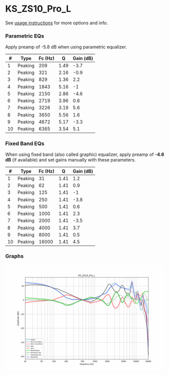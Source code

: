 # KS_ZS10_Pro_L
See [usage instructions](https://github.com/jaakkopasanen/AutoEq#usage) for more options and info.

### Parametric EQs
Apply preamp of -5.8 dB when using parametric equalizer.

|   # | Type    |   Fc (Hz) |    Q |   Gain (dB) |
|-----|---------|-----------|------|-------------|
|   1 | Peaking |       209 | 1.49 |        -3.7 |
|   2 | Peaking |       321 | 2.16 |        -0.9 |
|   3 | Peaking |       829 | 1.36 |         2.2 |
|   4 | Peaking |      1843 | 5.16 |        -1   |
|   5 | Peaking |      2150 | 2.86 |        -4.6 |
|   6 | Peaking |      2719 | 3.96 |         0.6 |
|   7 | Peaking |      3226 | 3.19 |         5.6 |
|   8 | Peaking |      3650 | 5.56 |         1.6 |
|   9 | Peaking |      4672 | 5.17 |        -3.3 |
|  10 | Peaking |      6365 | 3.54 |         5.1 |

### Fixed Band EQs
When using fixed band (also called graphic) equalizer, apply preamp of **-4.6 dB** (if available) and set gains manually with these parameters.

|   # | Type    |   Fc (Hz) |    Q |   Gain (dB) |
|-----|---------|-----------|------|-------------|
|   1 | Peaking |        31 | 1.41 |         1.2 |
|   2 | Peaking |        62 | 1.41 |         0.9 |
|   3 | Peaking |       125 | 1.41 |        -1   |
|   4 | Peaking |       250 | 1.41 |        -3.8 |
|   5 | Peaking |       500 | 1.41 |         0.6 |
|   6 | Peaking |      1000 | 1.41 |         2.3 |
|   7 | Peaking |      2000 | 1.41 |        -3.5 |
|   8 | Peaking |      4000 | 1.41 |         3.7 |
|   9 | Peaking |      8000 | 1.41 |         0.5 |
|  10 | Peaking |     16000 | 1.41 |         4.5 |

### Graphs
![](./KS_ZS10_Pro_L.png)
